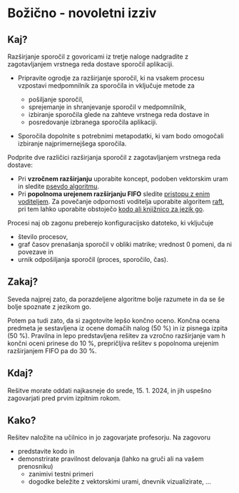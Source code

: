 # Božično - novoletni izziv

## Kaj?

Razširjanje sporočil z govoricami iz tretje naloge nadgradite z zagotavljanjem vrstnega reda dostave sporočil aplikaciji.

- Pripravite ogrodje za razširjanje sporočil, ki na vsakem procesu vzpostavi medpomnilnik za sporočila in vključuje metode za

  - pošiljanje sporočil,
  - sprejemanje in shranjevanje sporočil v medpomnilnik,
  - izbiranje sporočila glede na zahteve vrstnega reda dostave in
  - posredovanje izbranega sporočila aplikaciji.

- Sporočila dopolnite s potrebnimi metapodatki, ki vam bodo omogočali izbiranje najprimernejšega sporočila.

Podprite dve različici razširjanja sporočil z zagotavljanjem vrstnega reda dostave:

- Pri **vzročnem razširjanju** uporabite koncept, podoben vektorskim uram in sledite [psevdo algoritmu](../14-razsirjanje-sporocil/razsirjanje-sporocil.md#algoritem-za-vzročno-razširjanje).
- Pri **popolnoma urejenem razširjanju FIFO** sledite [pristopu z enim voditeljem](../14-razsirjanje-sporocil/razsirjanje-sporocil.md#popolnoma-urejeno-razširjanje-in-popolnoma-urejeno-razširjanje-fifo). Za povečanje odpornosti voditelja uporabite algoritem [raft](../16-replikacija-2/replikacija-2.md#replikacija-z-voditeljem-algoritem-raft-uds9), pri tem lahko uporabite obstoječo [kodo ali knjižnico za jezik go](../16-replikacija-2/replikacija-2.md#raft-v-jeziku-go).

Procesi naj ob zagonu preberejo konfiguracijsko datoteko, ki vključuje

- število procesov,
- graf časov prenašanja sporočil v obliki matrike; vrednost 0 pomeni, da ni povezave in
- urnik odpošiljanja sporočil (proces, sporočilo, čas).

## Zakaj?

Seveda najprej zato, da porazdeljene algoritme bolje razumete in da se še bolje spoznate z jezikom go.

Potem pa tudi zato, da si zagotovite lepšo končno oceno. Končna ocena predmeta je sestavljena iz ocene domačih nalog (50 %) in iz pisnega izpita (50 %). Pravilna in lepo predstavljena rešitev za vzročno razširjanje vam h končni oceni prinese do 10 %, prepričljiva rešitev s popolnoma urejenim razširjanjem FIFO pa do 30 %.

## Kdaj?

Rešitve morate oddati najkasneje do srede, 15. 1. 2024, in jih uspešno zagovarjati pred prvim izpitnim rokom.

## Kako?

Rešitev naložite na učilnico in jo zagovarjate profesorju. Na zagovoru

- predstavite kodo in
- demonstrirate pravilnost delovanja (lahko na gruči ali na vašem prenosniku)
  - zanimivi testni primeri
  - dogodke beležite z vektorskimi urami, dnevnik vizualizirate, ...
